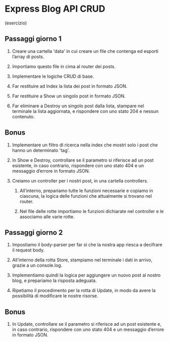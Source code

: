 # Express Blog API CRUD
(esercizio)

## Passaggi giorno 1

1. Creare una cartella 'data' in cui creare un file che contenga ed esporti l’array di posts.

2. Importiamo questo file in cima al router dei posts.

3. Implementare le logiche CRUD di base.

4. Far restituire ad Index la lista dei post in formato JSON.

5. Far restituire a Show un singolo post in formato JSON.

6. Far eliminare a Destroy un singolo post dalla lista, stampare nel terminale la lista aggiornata, e rispondere con uno stato 204 e nessun contenuto.

## Bonus

1. Implementare un filtro di ricerca nella index che mostri solo i post che hanno un determinato 'tag'.

2. In Show e Destroy, controllare se il parametro si riferisce ad un post esistente, in caso contrario, rispondere con uno stato 404 e un messaggio d’errore in formato JSON.

3. Creiamo un controller per i nostri post, in una cartella controllers.

    1. All’interno, prepariamo tutte le funzioni necessarie e copiamo in ciascuna, la logica delle funzioni che attualmente si trovano nel router.

    2. Nel file delle rotte importiamo le funzioni dichiarate nel controller e le associamo alle varie rotte.

## Passaggi giorno 2

1. Impostiamo il body-parser per far sì che la nostra app riesca a decifrare il request body.

2. All’interno della rotta Store, stampiamo nel terminale i dati in arrivo, grazie a un console.log.

3. Implementiamo quindi la logica per aggiungere un nuovo post al nostro blog, e prepariamo la risposta adeguata.

4. Ripetiamo il procedimento per la rotta di Update, in modo da avere la possibilità di modificare le nostre risorse.

## Bonus

1. In Update, controllare se il parametro si riferisce ad un post esistente e, in caso contrario, rispondere con uno stato 404 e un messaggio d’errore in formato JSON.